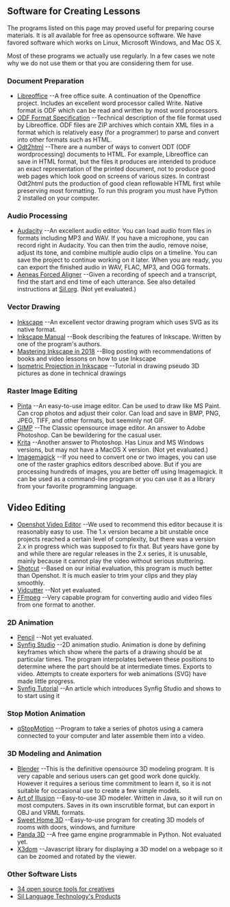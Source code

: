 ## Software for Creating Lessons

The programs listed on this page may proved useful for preparing course
materials. It is all available for free as opensource software. We have
favored software which works on Linux, Microsoft Windows, and Mac OS X.

Most of these programs we actually use regularly. In a few cases we
note why we do not use them or that you are considering them for use.

### Document Preparation
* [Libreoffice](https://www.libreoffice.org/)
	--A free office suite. A continuation of the Openoffice project. Includes
	an excellent word processor called Write. Native format is ODF
	which can be read and written by most word processors.
* [ODF Format Specification](http://docs.oasis-open.org/office/v1.2/cs01/OpenDocument-v1.2-cs01.html)
	--Technical description of the file format used by Libreoffice. ODF files
	are ZIP archives which contain XML files in a format which is relatively
	easy (for a programmer) to parse and convert into other formats such
	as HTML.
* [Odt2html](https://github.com/david672orford/odt2html)
	--There are a number of ways to convert ODT (ODF wordprocessing) documents to
	HTML. For example, Libreoffice can save in HTML format, but the files it
	produces are intended to produce an exact representation of the printed
	document, not to produce good web pages which look good on screens
	of various sizes. In contrast Odt2html puts the production of good clean
	reflowable HTML first while preserving most formatting. To run this
	program you must have Python 2 installed on your computer.

### Audio Processing
* [Audacity](https://www.audacityteam.org/)
	--An excellent audio editor. You can load audio from files in formats
	including MP3 and WAV. If you have a microphone, you can record right
	in Audacity. You can then trim the audio, remove noise, adjust its tone,
	and combine multiple audio clips on a timeline. You can save the project
	to continue working on it later. When you are ready, you can export
	the finished audio in WAV, FLAC, MP3, and OGG formats.
* [Aeneas Forced Aligner](https://github.com/readbeyond/aeneas)
	--Given a recording of speech and a transcript, find the start and end
	time of each utterance. See also detailed instructions at
	[Sil.org](http://software.sil.org/downloads/r/readingappbuilder/Reading-App-Builder-07-Using-aeneas-for-Audio-Text-Synchronization.pdf).
	(Not yet evaluated.)

### Vector Drawing
* [Inkscape](https://inkscape.org/)
	--An excellent vector drawing program which uses SVG as its native format.
* [Inkscape Manual](http://tavmjong.free.fr/INKSCAPE/MANUAL/html/)
	--Book describing the features of Inkscape. Written by one of the
	program's authors.
* [Mastering Inkscape in 2018](http://libregraphicsworld.org/blog/entry/mastering-inkscape-in-2018)
	--Blog posting with recommendations of books and video lessons on how
	to use Inkscape
* [Isometric Projection in Inkscape](http://ahninniah.blogspot.com/2013/04/isometric-projection-in-inkscape.html)
	--Tutorial in drawing pseudo 3D pictures as done in technical drawings

### Raster Image Editing
* [Pinta](https://pinta-project.com)
	--An easy-to-use image editor. Can be used to draw like MS Paint. Can crop photos
	and adjust their color. Can load and save in BMP, PNG, JPEG, TIFF, and other
	formats, but seeminly not GIF.
* [GIMP](https://www.gimp.org/)
	--The Classic opensource image editor. An answer to Adobe Photoshop. Can be
	bewildering for the casual user.
* [Krita](https://krita.org)
	--Another answer to Photoshop. Has Linux and MS Windows versions, but may
	not have a MacOS X version. (Not yet evaluated.)
* [Imagemagick](https://www.imagemagick.org)
	--If you need to convert one or two images, you can use one of the raster
	graphics editors described above. But if you are processing hundreds
	of images, you are better off using Imagemagick. It can be used as a
	command-line program or you can use it as a library from your favorite
	programming language.

## Video Editing
* [Openshot Video Editor](https://www.openshot.org)
	--We used to recommend this editor because it is reasonably easy to use.
	The 1.x version became a bit unstable once projects reached a certain
	level of complexity, but there was a version 2.x in progress which was
	supposed to fix that. But years have gone by and while there are
	regular releases in the 2.x series, it is unusable, mainly because
	it cannot play the video without serious stuttering.
* [Shotcut](https://www.shotcut.org)
	--Based on our initial evaluation, this program is much better than
	Openshot. It is much easier to trim your clips and they play smoothly.
* [Vidcutter](https://github.com/ozmartian/vidcutter)
	--Not yet evaluated.
* [FFmpeg](https://www.ffmpeg.org)
	--Very capable program for converting audio and video files from
	one format to another.

### 2D Animation
* [Pencil](https://www.pencil2d.org)
	--Not yet evaluated.
* [Synfig Studio](https://www.synfig.org)
	--2D animation studio. Animation is done by defining keyframes which
	show where the parts of a drawing should be at particular times. The
	program interpolates between these positions to determine where the part
	should be at intermediate times. Exports to video. Attempts to create
	exporters for web animations (SVG) have made little progress.
* [Synfig Tutorial](https://opensource.com/article/16/12/synfig-studio-animation-software-tutorial)
	--An article which introduces Synfig Studio and shows to to start using it

### Stop Motion Animation
* [qStopMotion](http://www.qstopmotion.org)
	--Program to take a series of photos using a camera connected to your
	computer and later assemble them into a video.

### 3D Modeling and Animation
* [Blender](https://www.blender.org)
	--This is the definitive opensource 3D modeling program. It is very capable
	and serious users can get good work done quickly. However it requires a serious
	time commitment to learn it, so it is not suitable for occasional use to create
	a few simple models.
* [Art of Illusion](http://www.artofillusion.org)
	--Easy-to-use 3D modeler. Written in Java, so it will run on most computers.
	Saves in its own inscrutible format, but can export in OBJ and VRML formats.
* [Sweet Home 3D](http://www.sweethome3d.com)
	--Easy-to-use program for creating 3D models of rooms with doors, windows, and furniture
* [Panda 3D](https://www.panda3d.org)
	--A free game engine programmable in Python. Not evaluated yet.
* [X3dom](https://www.x3dom.org/)
	--Javascript library for displaying a 3D model on a webpage so it can be
	zoomed and rotated by the viewer.

### Other Software Lists
* [34 open source tools for creatives](https://opensource.com/article/16/12/yearbook-top-open-source-creative-tools-2016)
* [Sil Language Technology's Products](http://software.sil.org/products/)

